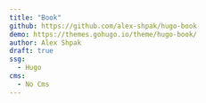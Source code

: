 ```yaml
---
title: "Book"
github: https://github.com/alex-shpak/hugo-book
demo: https://themes.gohugo.io/theme/hugo-book/
author: Alex Shpak
draft: true
ssg:
  - Hugo
cms:
  - No Cms
---
```

